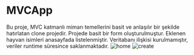 # MVCApp
Bu proje, MVC katmanlı mimarı temellerini basit ve anlaşılır bir şekilde hatırlatan clone projedir. 
Projede basit bir form oluşturulmuştur. 
Eklenen hayvan isimleri anasayfada listelenmiştir. 
Veritabanı ilişkisi kurulmamıştır, veriler runtime süresince saklanmaktadır.
![home](https://github.com/gizemyigitt/MVCApp/assets/63100787/5b7376ba-1e2e-4cf9-9852-44a639db5394)
![create](https://github.com/gizemyigitt/MVCApp/assets/63100787/4c36087b-bb27-47cf-8b85-c7161563751f)
